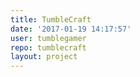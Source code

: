 ```yaml
---
title: TumbleCraft
date: '2017-01-19 14:17:57'
user: tumblegamer
repo: tumblecraft
layout: project
---
```

